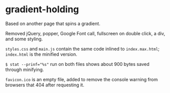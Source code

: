 # gradient-holding

Based on another page that spins a gradient. 

Removed jQuery, popper, Google Font call, fullscreen on double click, a div, and some styling.

`styles.css` and `main.js` contain the same code inlined to `index.max.html`; `index.html` is the minified version.

`$ stat --prinf="%s"` run on both files shows about 900 bytes saved through minifying.

`favicon.ico` is an empty file, added to remove the console warning from browsers that 404 after requesting it.